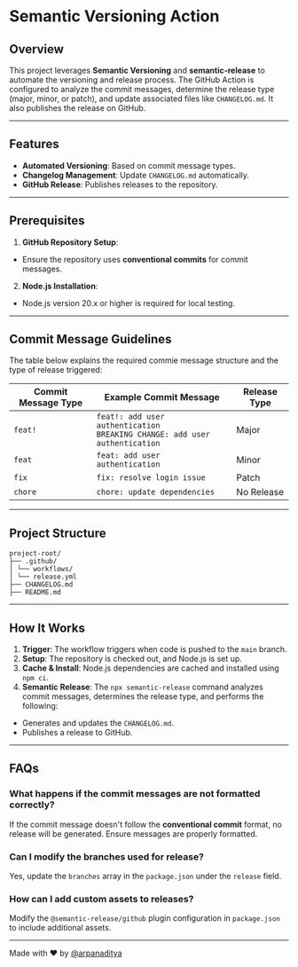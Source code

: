 # Semantic Versioning Action
## Overview
This project leverages **Semantic Versioning** and **semantic-release** to automate the versioning and release process. The GitHub Action is configured to analyze the commit messages, determine the release type (major, minor, or patch), and update associated files like `CHANGELOG.md`. It also publishes the release on GitHub.

---

## Features
 - **Automated Versioning**: Based on commit message types.
 - **Changelog Management**: Update `CHANGELOG.md` automatically.
 - **GitHub Release**: Publishes releases to the repository.
 
 ---
 
 ## Prerequisites
 1. **GitHub Repository Setup**:
  - Ensure the repository uses **conventional commits** for commit messages.
 2. **Node.js Installation**:
  - Node.js version 20.x or higher is required for local testing.
  
---

## Commit Message Guidelines
The table below explains the required commie message structure and the type of release triggered:

| Commit Message Type | Example Commit Message | Release Type |
| ------------------------- | ----------------------------- | --------------- |
|`feat!`|`feat!: add user authentication` <br> `BREAKING CHANGE: add user authentication`|Major|
|`feat`|`feat: add user authentication`|Minor|
|`fix`|`fix: resolve login issue`|Patch|
|`chore`|`chore: update dependencies`|No Release|

---

## Project Structure
```
project-root/ 
├── .github/ 
│ └── workflows/ 
│ └── release.yml 
├── CHANGELOG.md 
├── README.md
```

---

## How It Works
1. **Trigger**: The workflow triggers when code is pushed to the `main` branch.
2. **Setup**: The repository is checked out, and Node.js is set up.
3. **Cache & Install**: Node.js dependencies are cached and installed using `npm ci`.
4. **Semantic Release**: The `npx semantic-release` command analyzes commit messages, determines the release type, and performs the following:
 - Generates and updates the `CHANGELOG.md`.
 - Publishes a release to GitHub.

---

## FAQs
### What happens if the commit messages are not formatted correctly?
If the commit message doesn't follow the **conventional commit** format, no release will be generated. Ensure messages are properly formatted.

### Can I modify the branches used for release?
Yes, update the `branches` array in the `package.json` under the `release` field.

### How can I add custom assets to releases?
Modify the `@semantic-release/github` plugin configuration in `package.json` to include additional assets.

---

Made with ❤️ by [@arpanaditya](https://github.com/arpanaditya)

